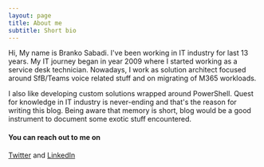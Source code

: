 ```yaml
---
layout: page
title: About me
subtitle: Short bio
---
```


Hi, My name is Branko Sabadi. I've been working in IT industry for last 13 years. My IT journey began in year 2009 where I started working as a service desk technician.
Nowadays, I work as solution architect focused around SfB/Teams voice related stuff and on migrating of M365 workloads. 

I also like developing custom solutions wrapped around PowerShell. Quest for knowledge in IT industry is never-ending and that's the reason for writing this blog. Being aware that memory is short, blog would be a good instrument to document some exotic stuff encountered.


#### You can reach out to me on
[Twitter](https://twitter.com/branqic) and [LinkedIn](https://www.linkedin.com/in/branko-sabadi-8187b943/])


